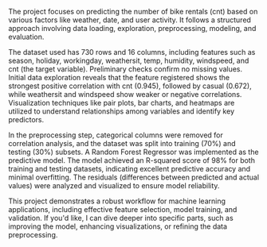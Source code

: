 The project focuses on predicting the number of bike rentals (cnt) based on various factors like weather, date, and user activity. It follows a structured approach involving data loading, exploration, preprocessing, modeling, and evaluation.

The dataset used has 730 rows and 16 columns, including features such as season, holiday, workingday, weathersit, temp, humidity, windspeed, and cnt (the target variable). Preliminary checks confirm no missing values. Initial data exploration reveals that the feature registered shows the strongest positive correlation with cnt (0.945), followed by casual (0.672), while weathersit and windspeed show weaker or negative correlations. Visualization techniques like pair plots, bar charts, and heatmaps are utilized to understand relationships among variables and identify key predictors.

In the preprocessing step, categorical columns were removed for correlation analysis, and the dataset was split into training (70%) and testing (30%) subsets. A Random Forest Regressor was implemented as the predictive model. The model achieved an R-squared score of 98% for both training and testing datasets, indicating excellent predictive accuracy and minimal overfitting. The residuals (differences between predicted and actual values) were analyzed and visualized to ensure model reliability.

This project demonstrates a robust workflow for machine learning applications, including effective feature selection, model training, and validation. If you'd like, I can dive deeper into specific parts, such as improving the model, enhancing visualizations, or refining the data preprocessing.
